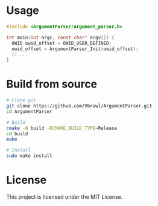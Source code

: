 # Usage

```C
#include <ArgumentParser/argument_parser.h>

int main(int argc, const char* argv[]) {
  OWID owid_offset = OWID_USER_DEFINED;
  owid_offset = ArgumentParser_Init(owid_offset);
  // ...
}
```


# Build from source

```bash
# Clone git
git clone https://github.com/Vbrawl/ArgumentParser.git
cd ArgumentParser

# Build
cmake -B build -DCMAKE_BUILD_TYPE=Release
cd build
make

# Install
sudo make install
```

# License
This project is licensed under the MIT License.
